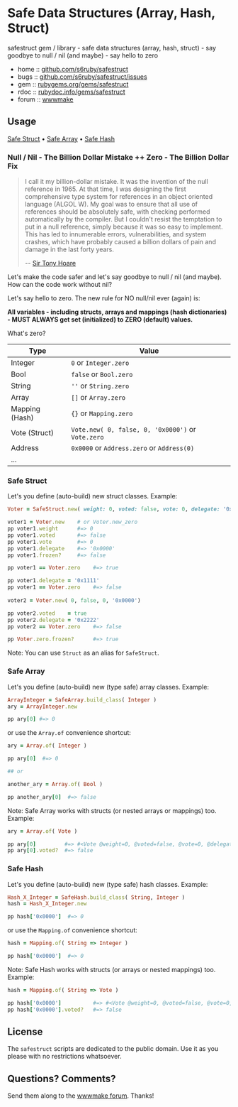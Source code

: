 # Safe Data Structures (Array, Hash, Struct)

safestruct gem / library - safe data structures (array, hash, struct) - say goodbye to null / nil (and maybe) - say hello to zero

* home  :: [github.com/s6ruby/safestruct](https://github.com/s6ruby/safestruct)
* bugs  :: [github.com/s6ruby/safestruct/issues](https://github.com/s6ruby/safestruct/issues)
* gem   :: [rubygems.org/gems/safestruct](https://rubygems.org/gems/safestruct)
* rdoc  :: [rubydoc.info/gems/safestruct](http://rubydoc.info/gems/safestruct)
* forum :: [wwwmake](http://groups.google.com/group/wwwmake)


## Usage

[Safe Struct](#safe-struct)  •
[Safe Array](#safe-array)  •
[Safe Hash](#safe-hash)


### Null / Nil - The Billion Dollar Mistake ++ Zero - The Billion Dollar Fix

> I call it my billion-dollar mistake. It was the invention of the null reference in 1965. 
> At that time, I was designing the first comprehensive type system for references 
> in an object oriented language (ALGOL W). 
> My goal was to ensure that all use of references should be absolutely safe, 
> with checking performed automatically by the compiler. 
> But I couldn't resist the temptation to put in a null reference, 
> simply because it was so easy to implement. 
> This has led to innumerable errors, vulnerabilities, and system crashes, 
> which have probably caused a billion dollars of pain and damage in the last forty years.
>
> -- [Sir Tony Hoare](https://en.wikipedia.org/wiki/Tony_Hoare)


Let's make the code safer and 
let's say goodbye to null / nil (and maybe). 
How can the code work without nil?


Let's say hello to zero.
The new rule for NO null/nil ever (again) is: 

**All variables - including structs, arrays and mappings (hash dictionaries) -
MUST ALWAYS get set (initialized) to ZERO (default) values.**

What's zero?

| Type           | Value                      |
|----------------|----------------------------|
| Integer        | `0`      or `Integer.zero` |
| Bool           | `false`  or `Bool.zero`    |
| String         | `''` or `String.zero`      |
| Array          | `[]` or `Array.zero`       |
| Mapping (Hash) | `{}` or `Mapping.zero`     |
| Vote (Struct)  | `Vote.new( 0, false, 0, '0x0000')` or `Vote.zero`  |
| Address        | `0x0000` or `Address.zero` or `Address(0)`         |
| ...            |                                                    |


### Safe Struct

Let's you define (auto-build) new struct classes.
Example:

``` ruby
Voter = SafeStruct.new( weight: 0, voted: false, vote: 0, delegate: '0x0000' )

voter1 = Voter.new    # or Voter.new_zero
pp voter1.weight      #=> 0
pp voter1.voted       #=> false
pp voter1.vote        #=> 0
pp voter1.delegate    #=> '0x0000'
pp voter1.frozen?     #=> false

pp voter1 == Voter.zero    #=> true

pp voter1.delegate = '0x1111'
pp voter1 == Voter.zero    #=> false
 
voter2 = Voter.new( 0, false, 0, '0x0000')  

pp voter2.voted    = true
pp voter2.delegate = '0x2222'
pp voter2 == Voter.zero    #=> false

pp Voter.zero.frozen?      #=> true
```

Note: You can use `Struct` as an alias for `SafeStruct`.


### Safe Array

Let's you define (auto-build) new (type safe) array classes.
Example:

``` ruby
ArrayInteger = SafeArray.build_class( Integer )
ary = ArrayInteger.new

pp ary[0] #=> 0
```

or use the `Array.of` convenience shortcut:

``` ruby
ary = Array.of( Integer )

pp ary[0]  #=> 0

## or

another_ary = Array.of( Bool )

pp another_ary[0]  #=> false
```

Note: Safe Array works with structs (or nested arrays or mappings) too. Example:

``` ruby
ary = Array.of( Vote )

pp ary[0]         #=> #<Vote @weight=0, @voted=false, @vote=0, @delegate='0x0000'> 
pp ary[0].voted?  #=> false
```


### Safe Hash

Let's you define (auto-build) new (type safe) hash classes.
Example:

``` ruby
Hash_X_Integer = SafeHash.build_class( String, Integer )
hash = Hash_X_Integer.new

pp hash['0x0000']  #=> 0
```

or use the `Mapping.of` convenience shortcut:

``` ruby
hash = Mapping.of( String => Integer )

pp hash['0x0000']  #=> 0
```


Note: Safe Hash works with structs (or arrays or nested mappings) too. Example:

``` ruby
hash = Mapping.of( String => Vote )

pp hash['0x0000']          #=> #<Vote @weight=0, @voted=false, @vote=0, @delegate='0x0000'> 
pp hash['0x0000'].voted?   #=> false
```



## License

The `safestruct` scripts are dedicated to the public domain.
Use it as you please with no restrictions whatsoever.


## Questions? Comments?

Send them along to the [wwwmake forum](http://groups.google.com/group/wwwmake).
Thanks!
